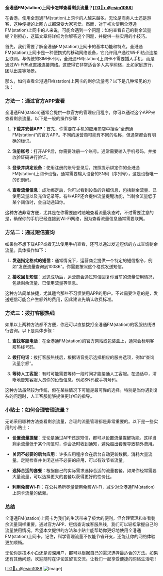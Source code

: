 **全港通FM(station)上网卡怎样查看剩余流量？[[TG💪+ @esim1088](https://t.me/s/esim1088)]**

在香港，使用全港通FM(station)上网卡的人越来越多。无论是商务人士还是游客，这种便捷的上网方式都深受大家喜爱。然而，对于初次使用全港通FM(station)上网卡的人来说，可能会遇到一个问题：如何查看自己的剩余流量呢？别担心，这篇文章将详细为你解答这个问题，并提供一些实用的小技巧。

首先，我们需要了解全港通FM(station)上网卡的基本功能和特点。全港通FM(station)上网卡是一种便携式的移动网络设备，它允许用户通过Wi-Fi热点连接互联网。与传统的SIM卡不同，全港通FM(station)上网卡不需要插入手机，而是通过Wi-Fi热点直接连接网络。这使得它非常适合多人共享网络，比如家庭旅行、团队出差等场景。

那么，如何查看全港通FM(station)上网卡的剩余流量呢？以下是几种常见的方法：

### 方法一：通过官方APP查看

全港通FM(station)通常会提供一款官方的管理应用程序，你可以通过这个APP来查看剩余流量。以下是一般的操作步骤：

1. **下载并安装APP**：首先，你需要在手机的应用商店中搜索“全港通FM(station)”的官方APP。不同的运营商可能有不同的名称，但通常都会有明确的标识。
   
2. **注册账号**：打开APP后，你需要注册一个账号。通常需要输入手机号码，并接收验证码进行验证。

3. **登录并绑定设备**：使用注册的账号登录后，按照提示绑定你的全港通FM(station)上网卡设备。通常需要输入设备的SN码（序列号），这是设备唯一的识别码。

4. **查看流量信息**：成功绑定后，你可以看到设备的详细信息，包括剩余流量、已使用流量以及充值记录等。有些APP还会提供流量提醒功能，当剩余流量低于某个阈值时，会自动通知你。

这种方法非常方便，尤其是在你需要随时随地查看流量状态时。不过需要注意的是，确保你的手机已经连接到Wi-Fi网络，因为查看流量信息通常需要联网。

### 方法二：通过短信查询

如果你不想下载APP或者无法使用手机查看，还可以通过发送短信的方式查询剩余流量。具体操作如下：

1. **发送指定格式的短信**：通常情况下，运营商会提供一个特定的短信指令，例如“发送流量查询到10086”。你需要按照这个格式发送短信。

2. **接收回复短信**：发送成功后，运营商会通过短信回复你当前的流量使用情况，包括剩余流量、已使用流量等信息。

这种方法简单快捷，尤其适合那些不习惯使用APP的用户。不过需要注意的是，发送短信可能会产生额外的费用，因此建议先确认收费标准。

### 方法三：拨打客服热线

如果以上两种方法都不方便，你还可以直接拨打全港通FM(station)的客服热线进行咨询。以下是具体步骤：

1. **查找客服电话**：在全港通FM(station)的官方网站或包装盒上，通常会标明客服热线号码。

2. **拨打电话**：拨打客服热线后，根据语音提示选择相应的服务选项，例如“查询流量余额”。

3. **等待人工客服**：有时可能需要等待一段时间才能接通人工客服。在通话中，清晰地告知客服人员你的设备信息，例如SN码或手机号码。

这种方法虽然较为传统，但在某些情况下可能是最可靠的选择。特别是当你遇到复杂的问题时，人工客服能够提供更详细的指导。

### 小贴士：如何合理管理流量？

无论采用哪种方法查看剩余流量，合理的流量管理都是非常重要的。以下是一些实用的小贴士：

- **设置流量提醒**：无论是通过APP还是短信，都可以设置流量提醒功能。这样当剩余流量低于某个阈值时，你会及时收到通知，避免超出套餐导致额外费用。

- **关闭不必要的后台应用**：许多应用程序会在后台自动更新数据，消耗大量流量。定期检查并关闭这些不必要的应用，可以有效节省流量。

- **选择合适的套餐**：根据自己的实际需求选择合适的流量套餐。如果你经常需要大量流量，可以选择更大的套餐以获得更好的性价比。

- **利用免费Wi-Fi**：在公共场所尽量使用免费Wi-Fi，减少对全港通FM(station)上网卡流量的依赖。

### 总结

全港通FM(station)上网卡为我们的生活带来了极大的便利，但合理管理和查看剩余流量同样重要。通过官方APP、短信查询或客服热线，我们可以轻松掌握自己的流量使用情况。希望本文提供的方法和小贴士能帮助你更好地使用全港通FM(station)上网卡。记住，科学管理流量不仅能节省开支，还能让你的网络体验更加顺畅。

无论你是技术小白还是资深用户，都可以根据自己的需求选择最适合的方法。如果还有其他问题，欢迎随时在评论区留言交流。让我们一起享受便捷的网络生活吧！

[[TG💪+ @esim1088](https://t.me/s/esim1088) ![Image](https://i.postimg.cc/4NQfJmqS/Snipaste-2025-05-13-00-14-12.png)]